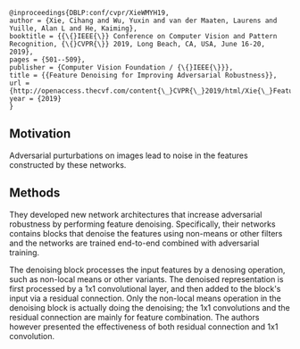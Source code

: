 ```
@inproceedings{DBLP:conf/cvpr/XieWMYH19,
author = {Xie, Cihang and Wu, Yuxin and van der Maaten, Laurens and Yuille, Alan L and He, Kaiming},
booktitle = {{\{}IEEE{\}} Conference on Computer Vision and Pattern Recognition, {\{}CVPR{\}} 2019, Long Beach, CA, USA, June 16-20, 2019},
pages = {501--509},
publisher = {Computer Vision Foundation / {\{}IEEE{\}}},
title = {{Feature Denoising for Improving Adversarial Robustness}},
url = {http://openaccess.thecvf.com/content{\_}CVPR{\_}2019/html/Xie{\_}Feature{\_}Denoising{\_}for{\_}Improving{\_}Adversarial{\_}Robustness{\_}CVPR{\_}2019{\_}paper.html},
year = {2019}
}
```
## Motivation
Adversarial purturbations on images lead to noise in the features constructed by these networks.

## Methods
They developed new network architectures that increase adversarial robustness by performing feature denoising. Specifically, their networks contains blocks that denoise the features using non-means or other filters and the networks are trained end-to-end combined with adversarial training.

The denoising block processes the input features by a denosing operation, such as non-local means or other variants. The denoised representation is first processed by a 1x1 convolutional layer, and then added to the block's input via a residual connection.
Only the non-local means operation in the denoising block is actually doing the denoising; the 1x1 convolutions and the residual connection are mainly for feature combination. The authors however presented the effectiveness of both residual connection and 1x1 convolution.
